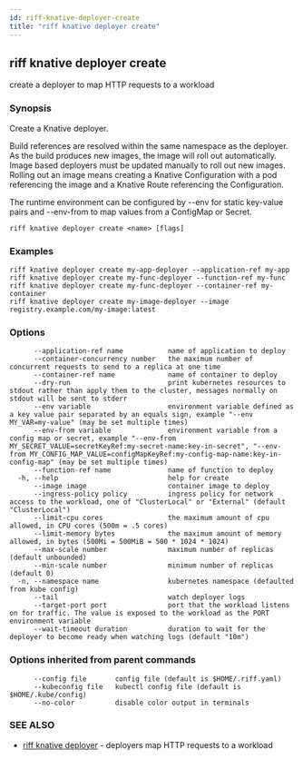 ```yaml
---
id: riff-knative-deployer-create
title: "riff knative deployer create"
---
```

## riff knative deployer create

create a deployer to map HTTP requests to a workload

### Synopsis

Create a Knative deployer.

Build references are resolved within the same namespace as the deployer. As the
build produces new images, the image will roll out automatically. Image based
deployers must be updated manually to roll out new images. Rolling out an image
means creating a Knative Configuration with a pod referencing the image and a
Knative Route referencing the Configuration.

The runtime environment can be configured by --env for static key-value pairs
and --env-from to map values from a ConfigMap or Secret.

```
riff knative deployer create <name> [flags]
```

### Examples

```
riff knative deployer create my-app-deployer --application-ref my-app
riff knative deployer create my-func-deployer --function-ref my-func
riff knative deployer create my-func-deployer --container-ref my-container
riff knative deployer create my-image-deployer --image registry.example.com/my-image:latest
```

### Options

```
      --application-ref name           name of application to deploy
      --container-concurrency number   the maximum number of concurrent requests to send to a replica at one time
      --container-ref name             name of container to deploy
      --dry-run                        print kubernetes resources to stdout rather than apply them to the cluster, messages normally on stdout will be sent to stderr
      --env variable                   environment variable defined as a key value pair separated by an equals sign, example "--env MY_VAR=my-value" (may be set multiple times)
      --env-from variable              environment variable from a config map or secret, example "--env-from MY_SECRET_VALUE=secretKeyRef:my-secret-name:key-in-secret", "--env-from MY_CONFIG_MAP_VALUE=configMapKeyRef:my-config-map-name:key-in-config-map" (may be set multiple times)
      --function-ref name              name of function to deploy
  -h, --help                           help for create
      --image image                    container image to deploy
      --ingress-policy policy          ingress policy for network access to the workload, one of "ClusterLocal" or "External" (default "ClusterLocal")
      --limit-cpu cores                the maximum amount of cpu allowed, in CPU cores (500m = .5 cores)
      --limit-memory bytes             the maximum amount of memory allowed, in bytes (500Mi = 500MiB = 500 * 1024 * 1024)
      --max-scale number               maximum number of replicas (default unbounded)
      --min-scale number               minimum number of replicas (default 0)
  -n, --namespace name                 kubernetes namespace (defaulted from kube config)
      --tail                           watch deployer logs
      --target-port port               port that the workload listens on for traffic. The value is exposed to the workload as the PORT environment variable
      --wait-timeout duration          duration to wait for the deployer to become ready when watching logs (default "10m")

```

### Options inherited from parent commands

```
      --config file       config file (default is $HOME/.riff.yaml)
      --kubeconfig file   kubectl config file (default is $HOME/.kube/config)
      --no-color          disable color output in terminals
```

### SEE ALSO

* [riff knative deployer](riff_knative_deployer.md)	 - deployers map HTTP requests to a workload

